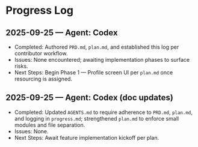 # Progress Log

## 2025-09-25 — Agent: Codex
- Completed: Authored `PRD.md`, `plan.md`, and established this log per contributor workflow.
- Issues: None encountered; awaiting implementation phases to surface risks.
- Next Steps: Begin Phase 1 — Profile screen UI per `plan.md` once resourcing is assigned.

## 2025-09-25 — Agent: Codex (doc updates)
- Completed: Updated `AGENTS.md` to require adherence to `PRD.md`, `plan.md`, and logging in `progress.md`; strengthened `plan.md` to enforce small modules and file separation.
- Issues: None.
- Next Steps: Await feature implementation kickoff per plan.
